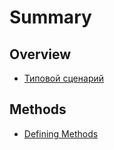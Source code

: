 # Summary

## Overview

* [Типовой сценарий](README.md#Типовой-сценарий)

## Methods

* [Defining Methods](methods.md)



